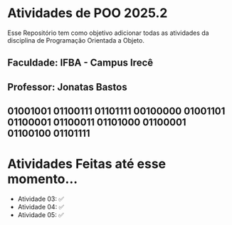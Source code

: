 # Atividades de POO 2025.2

Esse Repositório tem como objetivo adicionar todas as atividades da disciplina de Programação Orientada a Objeto.

## Faculdade: IFBA - Campus Irecê
## Professor: Jonatas Bastos

## 01001001 01100111 01101111 00100000 01001101 01100001 01100011 01101000 01100001 01100100 01101111


# Atividades Feitas até esse momento...


- Atividade 03: ✅
- Atividade 04: ✅
- Atividade 05: ✅

